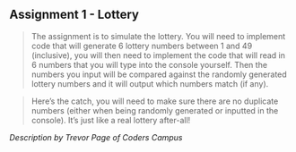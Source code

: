 Assignment 1 - Lottery
-----

> The assignment is to simulate the lottery. You will need to implement code that will generate 6 lottery numbers between 1 and 49 (inclusive), you will then need to implement the code that will read in 6 numbers that you will type into the console yourself. Then the numbers you input will be compared against the randomly generated lottery numbers and it will output which numbers match (if any).

> Here’s the catch, you will need to make sure there are no duplicate numbers (either when being randomly generated or inputted in the console). It’s just like a real lottery after-all!

*Description by Trevor Page of Coders Campus*
